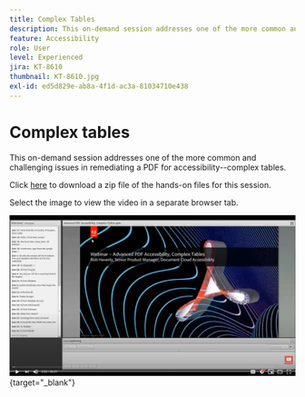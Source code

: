 ```yaml
---
title: Complex Tables
description: This on-demand session addresses one of the more common and challenging issues in remediating a PDF for accessibility--complex tables
feature: Accessibility
role: User
level: Experienced
jira: KT-8610
thumbnail: KT-8610.jpg
exl-id: ed5d829e-ab8a-4f1d-ac3a-81034710e438
---
```

# Complex tables

This on-demand session addresses one of the more common and challenging issues in remediating a PDF for accessibility--complex tables.

Click [here](../assets/accessibilitysession3.zip) to download a zip file of the hands-on files for this session.

Select the image to view the video in a separate browser tab.

[![Session 3 Video](../assets/Accessibilitysession3_YT.png)](https://youtu.be/kcM_jyHGd6Y){target="_blank"}
